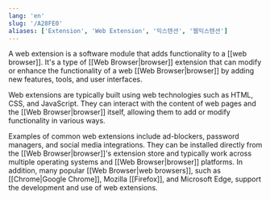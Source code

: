 ```yaml
---
lang: 'en'
slug: '/A28FE0'
aliases: ['Extension', 'Web Extension', '익스텐션', '웹익스텐션']
---
```


A web extension is a software module that adds functionality to a [[web browser]]. It's a type of [[Web Browser|browser]] extension that can modify or enhance the functionality of a web [[Web Browser|browser]] by adding new features, tools, and user interfaces.

Web extensions are typically built using web technologies such as HTML, CSS, and JavaScript. They can interact with the content of web pages and the [[Web Browser|browser]] itself, allowing them to add or modify functionality in various ways.

Examples of common web extensions include ad-blockers, password managers, and social media integrations. They can be installed directly from the [[Web Browser|browser]]'s extension store and typically work across multiple operating systems and [[Web Browser|browser]] platforms. In addition, many popular [[Web Browser|web browsers]], such as [[Chrome|Google Chrome]], Mozilla [[Firefox]], and Microsoft Edge, support the development and use of web extensions.
